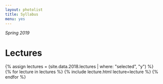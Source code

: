 ```yaml
---
layout: photolist
title: Syllabus
menu: yes
---
```


*Spring 2019*


# Lectures

{% assign lectures = (site.data.2018.lectures | where: "selected", "y") %}
{% for lecture in lectures %}
{% include lecture.html lecture=lecture %}
{% endfor %}


